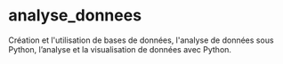 # analyse_donnees
Création et l'utilisation de bases de données, l'analyse de données sous Python, l’analyse et la visualisation de données avec Python.
